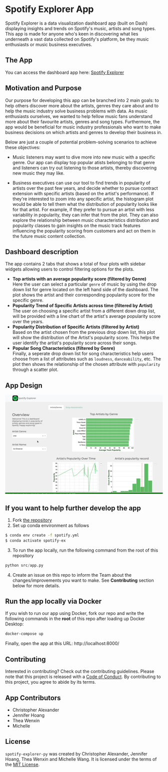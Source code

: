 # Spotify Explorer App

Spotify Explorer is a data visualization dashboard app (built on Dash) displaying insights and trends on Spotify's music, artists and song types. This app is made for anyone who's keen in discovering what lies underneath a vast data collected on Spotify's platform, be they music enthusiasts or music business executives.

## The App

You can access the dashboard app here: [Spotify Explorer](https://spotify-explorer-pop.herokuapp.com/)
## Motivation and Purpose

Our purpose for developing this app can be branched into 2 main goals: to help others discover more about the artists, genres they care about and to help the music industry solve business problems with data. As music enthusiasts ourselves, we wanted to help fellow music fans understand more about their favourite artists, genres and song types. Furthermore, the app would be beneficial for music industry professionals who want to make business decisions on which artists and genres to develop their business in.

Below are just a couple of potential problem-solving scenarios to achieve these objectives:

- Music listeners may want to dive more into new music with a specific genre. Our app can display top popular atists belonging to that genre and listeners can try out listening to those artists, thereby discovering new music they may like.

- Business executives can use our tool to find trends in popularity of artists over the past few years, and decide whether to pursue contract extension with specific artists (based on the artist's performance). If they're interested to zoom into any specific artist, the histogram plot would be able to tell them what the distribution of popularity looks like for that artist. For example, if they prefer to pursue an artist with less variability in popularity, they can infer that from the plot. They can also explore the relationship between music characteristics distribution and popularity classes to gain insights on the music track features influencing the popularity scoring from customers and act on them in the future music content collection.

## Dashboard description

The app contains 2 tabs that shows a total of four plots with sidebar widgets allowing users to control filtering 
options for the plots.

- **Top artists with an average popularity score (filtered by Genre)** <br>
Here the user can select a particular `genre` of music by using the drop down list for genre located on the left hand side of the dashboard. The plot shows the artist and their corresponding popularity score for the specific genre.
- **Popularity Trend of Specific Artists across time (filtered by Artist)** <br>
The user on choosing a specific artist from a different down drop list, will be provided with a line chart of the artist's average popularity score over the years.
- **Popularity Distribution of Specific Artists (filtered by Artist)** <br>
Based on the artist chosen from the previous drop down list, this plot will show the distribution of the Artist's popularity score. This helps the user identify the artist's popularity score across their songs.
- **Popular Song Characteristics (filtered by Genre)** <br>
Finally, a seperate drop down list for song characteristics help users choose from a list of attributes such as `loudness`, `danceability`, etc. The plot then shows the relationship of the chosen attribute with `popularity` through a scatter plot.


## App Design

<img width="919" src="./img/dashboard_gif.gif">


## If you want to help further develop the app
1. Fork [the repository](https://github.com/UBC-MDS/spotify-explorer-py/)
2. Set up conda environment as follows
```bash
$ conda env create -f spotify.yml
$ conda activate spotify-ex
```
3. To run the app locally, run the following command from the root of this repository   
```python
python src/app.py
```
4. Create an issue on this repo to inform the Team about the changes/improvements you want to make. See **Contributing** section below for more details.


## Run the app locally via Docker

If you wish to run our app using Docker, fork our repo and write the following commands in the **root** of this repo after loading up Docker Desktop:

```bash
docker-compose up
```
Finally, open the app at this URL: http://localhost:8000/

## Contributing

Interested in contributing? Check out the contributing guidelines. Please note that this project is released with a [Code of Conduct](https://github.com/UBC-MDS/spotify-explorer-py/blob/main/CODE_OF_CONDUCT.md). By contributing to this project, you agree to abide by its terms.

## App Contributors

- Christopher Alexander 
- Jennifer Hoang
- Thea Wenxin
- Michelle 

## License

`spotify-explorer-py` was created by Christopher Alexander, Jennifer Hoang, Thea Wenxin and Michelle Wang. It is licensed under the terms of the [MIT License](https://github.com/UBC-MDS/spotify-explorer-py/blob/main/LICENSE).

